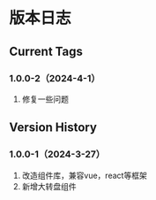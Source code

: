 # 版本日志

## Current Tags

### 1.0.0-2（2024-4-1）

1. 修复一些问题

## Version History

### 1.0.0-1（2024-3-27）

1. 改造组件库，兼容vue，react等框架
2. 新增大转盘组件
